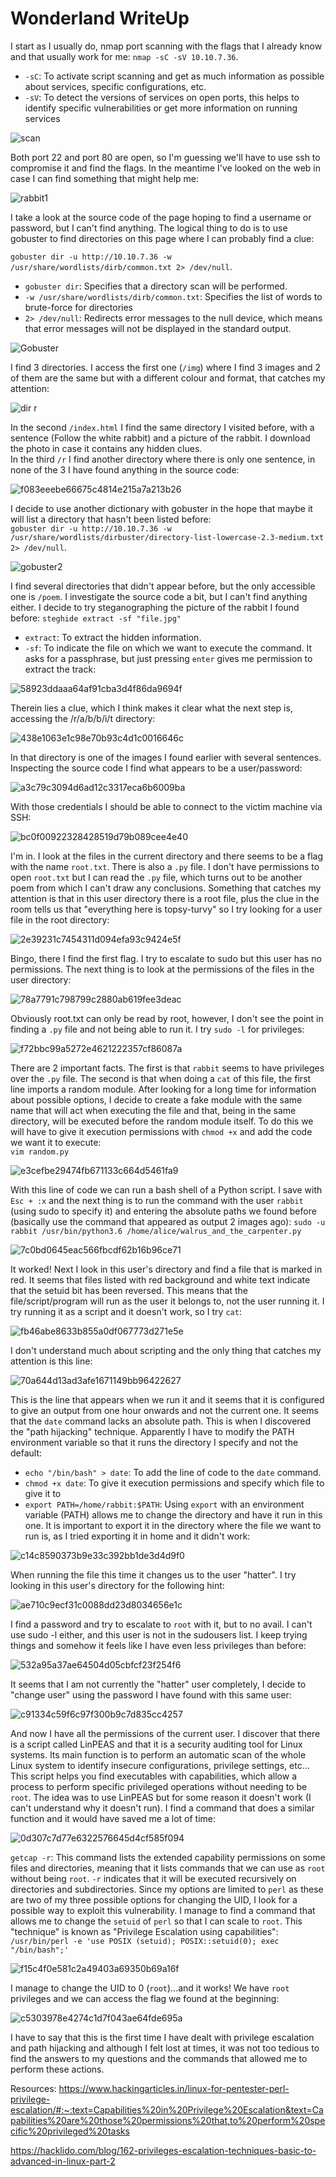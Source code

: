 # Wonderland WriteUp

I start as I usually do, nmap port scanning with the flags that I already know and that usually work for me:
`nmap -sC -sV 10.10.7.36`.
- `-sC`: To activate script scanning and get as much information as possible about services, specific configurations, etc.
- `-sV`: To detect the versions of services on open ports, this helps to identify specific vulnerabilities or get more information on running services

![scan](https://github.com/Theeraz/theraz.github.io/assets/90190970/99c1cf9e-7c0f-4ee8-abbf-5f46c878c256)

Both port 22 and port 80 are open, so I'm guessing we'll have to use ssh to compromise it and find the flags. In the meantime I've looked on the web in case I can find something that might help me:

  ![rabbit1](https://github.com/Theeraz/theraz.github.io/assets/90190970/a49f3583-d936-4f6a-9226-56c10537cc02)

I take a look at the source code of the page hoping to find a username or password, but I can't find anything. The logical thing to do is to use gobuster to find directories on this page where I can probably find a clue:  

 `gobuster dir -u http://10.10.7.36 -w /usr/share/wordlists/dirb/common.txt 2> /dev/null`.
 - `gobuster dir`: Specifies that a directory scan will be performed.
 - `-w /usr/share/wordlists/dirb/common.txt`: Specifies the list of words to brute-force for directories
 - `2> /dev/null`: Redirects error messages to the null device, which means that error messages will not be displayed in the standard output.

![Gobuster](https://github.com/Theeraz/theraz.github.io/assets/90190970/12515126-cb44-4a60-8f37-2f4582c7d916)  

I find 3 directories. I access the first one (`/img`) where I find 3 images and 2 of them are the same but with a different colour and format, that catches my attention:  

![dir r](https://github.com/Theeraz/theraz.github.io/assets/90190970/4e9cb0be-00bf-4179-8c21-9374c60302f5)  

In the second `/index.html` I find the same directory I visited before, with a sentence (Follow the white rabbit) and a picture of the rabbit. I download the photo in case it contains any hidden clues.  
In the third `/r` I find another directory where there is only one sentence, in none of the 3 I have found anything in the source code:  

![f083eeebe66675c4814e215a7a213b26](https://github.com/Theeraz/theraz.github.io/assets/90190970/73d59fac-aa8b-4b5c-af71-4677913b9d77)  

I decide to use another dictionary with gobuster in the hope that maybe it will list a directory that hasn't been listed before:  
`gobuster dir -u http://10.10.7.36 -w /usr/share/wordlists/dirbuster/directory-list-lowercase-2.3-medium.txt 2> /dev/null`.   

![gobuster2](https://github.com/Theeraz/theraz.github.io/assets/90190970/09688e98-57e7-4295-8370-4609bbb7dfd4)  

I find several directories that didn't appear before, but the only accessible one is `/poem`. I investigate the source code a bit, but I can't find anything either. I decide to try steganographing the picture of the rabbit I found before:
`steghide extract -sf "file.jpg"`
- `extract`: To extract the hidden information.
- `-sf`: To indicate the file on which we want to execute the command.
It asks for a passphrase, but just pressing ``enter`` gives me permission to extract the track:

![58923ddaaa64af91cba3d4f86da9694f](https://github.com/Theeraz/theraz.github.io/assets/90190970/4728b5de-5ac6-49f3-a714-4386b4a4d4c5)  

Therein lies a clue, which I think makes it clear what the next step is, accessing the /r/a/b/b/i/t directory:  

![438e1063e1c98e70b93c4d1c0016646c](https://github.com/Theeraz/theraz.github.io/assets/90190970/22a970bf-8d85-4ca0-a510-98d5e7595700)  

In that directory is one of the images I found earlier with several sentences. Inspecting the source code I find what appears to be a user/password:

![a3c79c3094d6ad12c3317eca6b6009ba](https://github.com/Theeraz/theraz.github.io/assets/90190970/e70404e4-329f-4c65-bfe2-93a4bff2bfca)  

With those credentials I should be able to connect to the victim machine via SSH:  

![bc0f00922328428519d79b089cee4e40](https://github.com/Theeraz/theraz.github.io/assets/90190970/cf9aadfd-84a8-433f-b165-f25cbdaacb3f)  

I'm in. I look at the files in the current directory and there seems to be a flag with the name `root.txt`. There is also a `.py` file. I don't have permissions to open `root.txt` but I can read the `.py` file, which turns out to be another poem from which I can't draw any conclusions. Something that catches my attention is that in this user directory there is a root file, plus the clue in the room tells us that "everything here is topsy-turvy" so I try looking for a user file in the root directory: 

![2e39231c7454311d094efa93c9424e5f](https://github.com/Theeraz/theraz.github.io/assets/90190970/0c54ed1d-26e4-4fcb-a196-effa4e2c55d7)  

Bingo, there I find the first flag. I try to escalate to sudo but this user has no permissions. The next thing is to look at the permissions of the files in the user directory:  

![78a7791c798799c2880ab619fee3deac](https://github.com/Theeraz/theraz.github.io/assets/90190970/986c655c-7251-46ec-b184-e9a812607c47)  

Obviously root.txt can only be read by root, however, I don't see the point in finding a `.py` file and not being able to run it. I try `sudo -l` for privileges:  

![f72bbc99a5272e4621222357cf86087a](https://github.com/Theeraz/theraz.github.io/assets/90190970/f6a08795-7041-4895-8b9f-7384d5448308)

There are 2 important facts. The first is that `rabbit` seems to have privileges over the `.py` file. The second is that when doing a `cat` of this file, the first line imports a random module. After looking for a long time for information about possible options, I decide to create a fake module with the same name that will act when executing the file and that, being in the same directory, will be executed before the random module itself. To do this we will have to give it execution permissions with `chmod +x` and add the code we want it to execute:  
`vim random.py`  

![e3cefbe29474fb671133c664d5461fa9](https://github.com/Theeraz/theraz.github.io/assets/90190970/5a41aaf9-0d6b-4295-9012-21a422867aa5)  

With this line of code we can run a bash shell of a Python script. I save with `Esc + :x` and the next thing is to run the command with the user `rabbit` (using sudo to specify it) and entering the absolute paths we found before (basically use the command that appeared as output 2 images ago):
`sudo -u rabbit /usr/bin/python3.6 /home/alice/walrus_and_the_carpenter.py`  

![7c0bd0645eac566fbcdf62b16b96ce71](https://github.com/Theeraz/theraz.github.io/assets/90190970/dfa6ec16-6720-4f35-ab57-705799f27dd0)  

It worked! Next I look in this user's directory and find a file that is marked in red. It seems that files listed with red background and white text indicate that the setuid bit has been reversed. This means that the file/script/program will run as the user it belongs to, not the user running it. I try running it as a script and it doesn't work, so I try `cat`:  

![fb46abe8633b855a0df067773d271e5e](https://github.com/Theeraz/theraz.github.io/assets/90190970/25d6fee9-8aaf-4824-9bac-1692baaaa85e)  

I don't understand much about scripting and the only thing that catches my attention is this line:  

![70a644d13ad3afe1671149bb96422627](https://github.com/Theeraz/theraz.github.io/assets/90190970/a3e5d8b2-458d-4325-b553-77331e02ae02)  

This is the line that appears when we run it and it seems that it is configured to give an output from one hour onwards and not the current one. It seems that the `date` command lacks an absolute path. This is when I discovered the "path hijacking" technique. Apparently I have to modify the PATH environment variable so that it runs the directory I specify and not the default:  
- `echo "/bin/bash" > date`: To add the line of code to the `date` command.  
- `chmod +x date`: To give it execution permissions and specify which file to give it to  
- `export PATH=/home/rabbit:$PATH`: Using `export` with an environment variable (PATH) allows me to change the directory and have it run in this one. It is important to export it in the directory where the file we want to run is, as I tried exporting it in home and it didn't work:  

![c14c8590373b9e33c392bb1de3d4d9f0](https://github.com/Theeraz/theraz.github.io/assets/90190970/02664787-6dcc-4a70-a181-b53b6d3e968b)  

When running the file this time it changes us to the user "hatter". I try looking in this user's directory for the following hint:  

![ae710c9ecf31c0088dd23d8034656e1c](https://github.com/Theeraz/theraz.github.io/assets/90190970/a58b1171-1143-4b4f-8097-3c570f4c3e1f)  

I find a password and try to escalate to `root` with it, but to no avail. I can't use sudo -l either, and this user is not in the sudousers list. I keep trying things and somehow it feels like I have even less privileges than before: 

![532a95a37ae64504d05cbfcf23f254f6](https://github.com/Theeraz/theraz.github.io/assets/90190970/7207ab83-edda-4d8b-9b00-0252b0c55bab)  

It seems that I am not currently the "hatter" user completely, I decide to "change user" using the password I have found with this same user:

![c91334c59f6c97f300b9c7d835cc4257](https://github.com/Theeraz/theraz.github.io/assets/90190970/8402f86d-2e7b-4ecf-ba5b-1d4ff454c447)  

And now I have all the permissions of the current user. I discover that there is a script called LinPEAS and that it is a security auditing tool for Linux systems. Its main function is to perform an automatic scan of the whole Linux system to identify insecure configurations, privilege settings, etc... This script helps you find executables with capabilities, which allow a process to perform specific privileged operations without needing to be `root`. The idea was to use LinPEAS but for some reason it doesn't work (I can't understand why it doesn't run). I find a command that does a similar function and it would have saved me a lot of time:  

![0d307c7d77e6322576645d4cf585f094](https://github.com/Theeraz/theraz.github.io/assets/90190970/bc55092a-898b-472c-8787-a1be417d3197)  

`getcap -r`: This command lists the extended capability permissions on some files and directories, meaning that it lists commands that we can use as `root` without being `root`. `-r` indicates that it will be executed recursively on directories and subdirectories. Since my options are limited to `perl` as these are two of my three possible options for changing the UID, I look for a possible way to exploit this vulnerability.  I manage to find a command that allows me to change the `setuid` of `perl` so that I can scale to `root`. This "technique" is known as "Privilege Escalation using capabilities":  
`/usr/bin/perl -e 'use POSIX (setuid); POSIX::setuid(0); exec "/bin/bash";'`

![f15c4f0e581c2a49403a69350b69a16f](https://github.com/Theeraz/theraz.github.io/assets/90190970/1df9297d-a4fa-4287-a4aa-a8e0513579f5)

I manage to change the UID to 0 (`root`)...and it works! We have `root` privileges and we can access the flag we found at the beginning:  

![c5303978e4274c1d7f043ae64fde695a](https://github.com/Theeraz/theraz.github.io/assets/90190970/7e038f0a-86f1-45f2-af84-c2f6e58cb948)  

I have to say that this is the first time I have dealt with privilege escalation and path hijacking and although I felt lost at times, it was not too tedious to find the answers to my questions and the commands that allowed me to perform these actions.

Resources: https://www.hackingarticles.in/linux-for-pentester-perl-privilege-escalation/#:~:text=Capabilities%20in%20Privilege%20Escalation&text=Capabilities%20are%20those%20permissions%20that,to%20perform%20specific%20privileged%20tasks  

https://hacklido.com/blog/162-privileges-escalation-techniques-basic-to-advanced-in-linux-part-2



